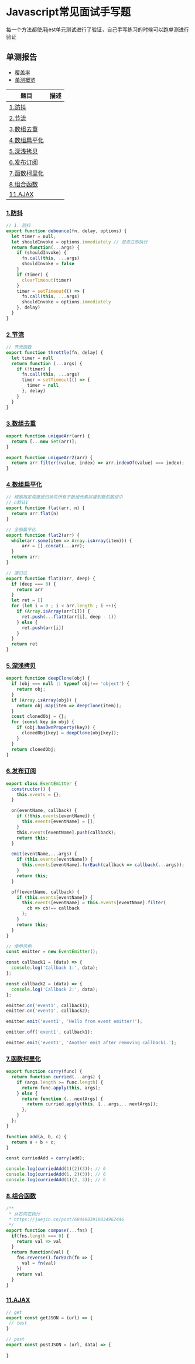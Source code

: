 
# Javascript常见面试手写题

每一个方法都使用jest单元测试进行了验证，自己手写练习的时候可以跑单测进行验证

## 单测报告
- [覆盖率](https://www.haoqi123.com/shouxieti/coverage/lcov-report/index.html)
- [单测概览](https://www.haoqi123.com/shouxieti/html-report/index.html)


| 题目      | 描述 |
| ----------- | ----------- |
| [1.防抖](./src/1.防抖.js)      |        |
| [2.节流](./src/2.节流.js)      |        |
| [3.数组去重](./src/3.数组去重.js)      |        |
| [4.数组扁平化](./src/4.数组扁平化.js)      |        |
| [5.深浅拷贝](./src/5.深浅拷贝.js)      |        |
| [6.发布订阅](./src/6.发布订阅.js)      |        |
| [7.函数柯里化](./src/7.函数柯里化.js)      |        |
| [8.组合函数](./src/8.组合函数.js)      |        |
| [11.AJAX](./src/11.AJAX.js)      |        |
  

### [1.防抖](./src/1.防抖.js)
```js
// 1. 防抖
export function debounce(fn, delay, options) {
  let timer = null;
  let shouldInvoke = options.immediately // 是否立即执行
  return function(...args) {
    if (shouldInvoke) {
      fn.call(this, ...args)
      shouldInvoke = false
    }
    if (timer) {
      clearTimeout(timer)
    }
    timer = setTimeout(() => {
      fn.call(this, ...args)
      shouldInvoke = options.immediately
    }, delay)
  }
}
```
  
### [2.节流](./src/2.节流.js)
```js
// 节流函数
export function throttle(fn, delay) {
  let timer = null
  return function (...args) {
    if (!timer) {
      fn.call(this, ...args)
      timer = setTimeout(() => {
        timer = null
      }, delay)
    } 
  }
}
```
  
### [3.数组去重](./src/3.数组去重.js)
```js
export function uniqueArr(arr) {
  return [...new Set(arr)];
}

export function uniqueArr2(arr) {
  return arr.filter((value, index) => arr.indexOf(value) === index);
}

```
  
### [4.数组扁平化](./src/4.数组扁平化.js)
```js
// 根据指定深度递归地将所有子数组元素拼接到新的数组中
// n默认1
export function flat(arr, n) {
  return arr.flat(n)
}

// 全部扁平化
export function flat2(arr) {
  while(arr.some(item => Array.isArray(item))) {
      arr = [].concat(...arr);
  }
  return arr;
}

// 递归法
export function flat3(arr, deep) {
  if (deep === 0) {
    return arr
  }
  let ret = []
  for (let i = 0 ; i < arr.length ; i ++){
    if (Array.isArray(arr[i])) {
      ret.push(...flat3(arr[i], deep - 1))
    } else {
      ret.push(arr[i])
    }
  }
  return ret
}


```
  
### [5.深浅拷贝](./src/5.深浅拷贝.js)
```js
export function deepClone(obj) {
  if (obj === null || typeof obj!== 'object') {
    return obj;
  }
  if (Array.isArray(obj)) {
    return obj.map(item => deepClone(item));
  }
  const clonedObj = {};
  for (const key in obj) {
    if (obj.hasOwnProperty(key)) {
      clonedObj[key] = deepClone(obj[key]);
    }
  }
  return clonedObj;
}
```
  
### [6.发布订阅](./src/6.发布订阅.js)
```js
export class EventEmitter {
  constructor() {
    this.events = {};
  }

  on(eventName, callback) {
    if (!this.events[eventName]) {
      this.events[eventName] = [];
    }
    this.events[eventName].push(callback);
    return this;
  }

  emit(eventName,...args) {
    if (this.events[eventName]) {
      this.events[eventName].forEach(callback => callback(...args));
    }
    return this;
  }

  off(eventName, callback) {
    if (this.events[eventName]) {
      this.events[eventName] = this.events[eventName].filter(
        cb => cb!== callback
      );
    }
    return this;
  }
}

// 使用示例
const emitter = new EventEmitter();

const callback1 = (data) => {
  console.log('Callback 1:', data);
};

const callback2 = (data) => {
  console.log('Callback 2:', data);
};

emitter.on('event1', callback1);
emitter.on('event1', callback2);

emitter.emit('event1', 'Hello from event emitter!');

emitter.off('event1', callback1);

emitter.emit('event1', 'Another emit after removing callback1.');
```
  
### [7.函数柯里化](./src/7.函数柯里化.js)
```js
export function curry(func) {
  return function curried(...args) {
    if (args.length >= func.length) {
      return func.apply(this, args);
    } else {
      return function (...nextArgs) {
        return curried.apply(this, [...args,...nextArgs]);
      };
    }
  };
}

function add(a, b, c) {
  return a + b + c;
}

const curriedAdd = curry(add);

console.log(curriedAdd(1)(2)(3)); // 6
console.log(curriedAdd(1, 2)(3)); // 6
console.log(curriedAdd(1)(2, 3)); // 6

```
  
### [8.组合函数](./src/8.组合函数.js)
```js
/**
 * 从右向左执行
 * https://juejin.cn/post/6844903910834962446
 */
export function compose(...fns) {
  if(fns.length === 0) {
    return val => val
  }
  return function(val) {
    fns.reverse().forEach(fn => {
      val = fn(val)
    })
    return val
  }
}
```
  
### [11.AJAX](./src/11.AJAX.js)
```js
// get
export const getJSON = (url) => {
 // test
}

// post
export const postJSON = (url, data) => {
  
}

```
  